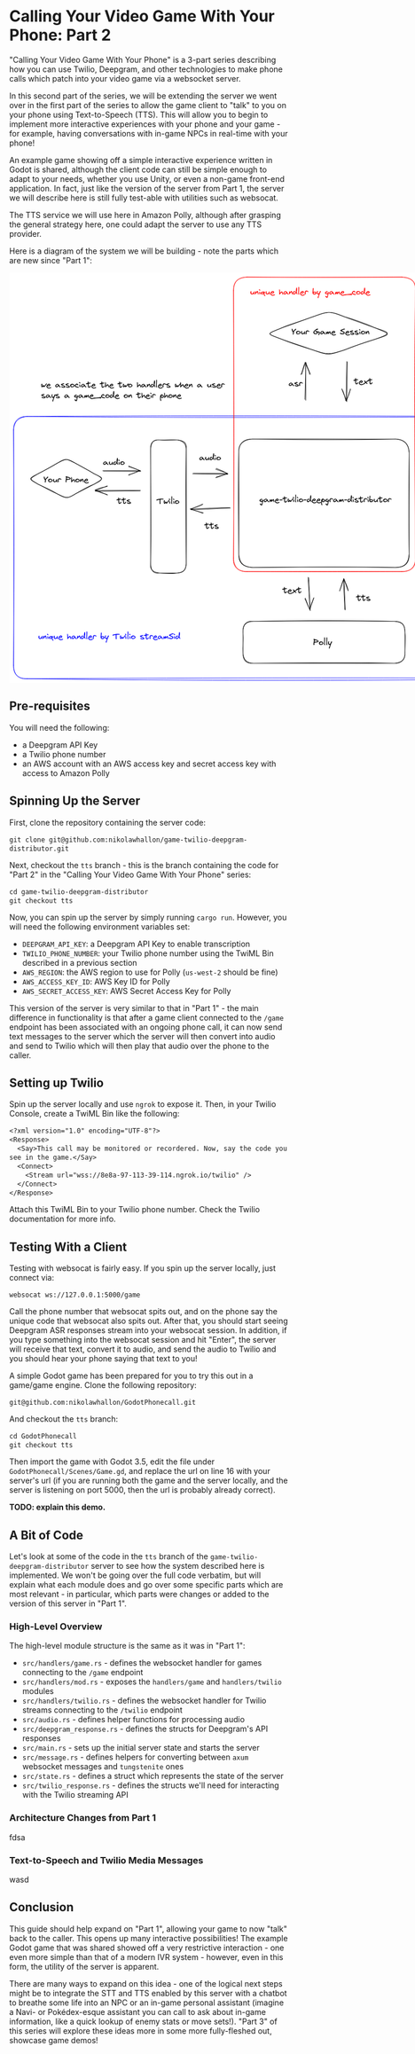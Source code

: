 # Calling Your Video Game With Your Phone: Part 2

"Calling Your Video Game With Your Phone" is a 3-part series describing how you can use Twilio, Deepgram, and other technologies to make phone calls which patch into your video game via a websocket server.

In this second part of the series, we will be extending the server we went over in the first part of the series to allow the game client
to "talk" to you on your phone using Text-to-Speech (TTS). This will allow you to begin to implement more interactive experiences with your
phone and your game - for example, having conversations with in-game NPCs in real-time with your phone!

An example game showing off a simple interactive experience written in Godot is shared,
although the client code can still be simple enough to adapt to your needs,
whether you use Unity, or even a non-game front-end application. In fact, just like the version of the server from Part 1, the server we will describe here
is still fully test-able with utilities such as websocat.

The TTS service we will use here in Amazon Polly, although after grasping the general strategy here, one could adapt the server to use any TTS provider.

Here is a diagram of the system we will be building - note the parts which are new since "Part 1":

<img src="./README_assets/part-2-diagram.png" alt="A diagram of the whole system." style="max-width: 1339px;display: block;margin-left: auto;margin-right: auto;">

## Pre-requisites

You will need the following:
* a Deepgram API Key
* a Twilio phone number
* an AWS account with an AWS access key and secret access key with access to Amazon Polly

## Spinning Up the Server

First, clone the repository containing the server code:

```
git clone git@github.com:nikolawhallon/game-twilio-deepgram-distributor.git
```

Next, checkout the `tts` branch - this is the branch containing the code for "Part 2" in the "Calling Your Video Game With Your Phone" series:

```
cd game-twilio-deepgram-distributor
git checkout tts
```

Now, you can spin up the server by simply running `cargo run`. However, you will need the following environment variables set:

* `DEEPGRAM_API_KEY`: a Deepgram API Key to enable transcription
* `TWILIO_PHONE_NUMBER`: your Twilio phone number using the TwiML Bin described in a previous section
* `AWS_REGION`: the AWS region to use for Polly (`us-west-2` should be fine)
* `AWS_ACCESS_KEY_ID`: AWS Key ID for Polly
* `AWS_SECRET_ACCESS_KEY`: AWS Secret Access Key for Polly

This version of the server is very similar to that in "Part 1" - the main difference in functionality is that after a game client
connected to the `/game` endpoint has been associated with an ongoing phone call,
it can now send text messages to the server which the server will then convert into audio
and send to Twilio which will then play that audio over the phone to the caller.

## Setting up Twilio

Spin up the server locally and use `ngrok` to expose it. Then, in your Twilio Console, create a TwiML Bin like the following:

```
<?xml version="1.0" encoding="UTF-8"?>
<Response>
  <Say>This call may be monitored or recordered. Now, say the code you see in the game.</Say>
  <Connect>
    <Stream url="wss://8e8a-97-113-39-114.ngrok.io/twilio" />
  </Connect>
</Response>
```

Attach this TwiML Bin to your Twilio phone number. Check the Twilio documentation for more info.

## Testing With a Client

Testing with websocat is fairly easy. If you spin up the server locally, just connect via:

```
websocat ws://127.0.0.1:5000/game
```

Call the phone number that websocat spits out, and on the phone say the unique code that websocat also spits out.
After that, you should start seeing Deepgram ASR responses stream into your websocat session. In addition, if you
type something into the websocat session and hit "Enter", the server will receive that text, convert it to audio,
and send the audio to Twilio and you should hear your phone saying that text to you!

A simple Godot game has been prepared for you to try this out in a game/game engine. Clone the following repository:

```
git@github.com:nikolawhallon/GodotPhonecall.git
```

And checkout the `tts` branch:

```
cd GodotPhonecall
git checkout tts
```

Then import the game with Godot 3.5, edit the file under `GodotPhonecall/Scenes/Game.gd`, and replace the url on line 16 with your server's url
(if you are running both the game and the server locally, and the server is listening on port 5000, then the url is probably already correct).

**TODO: explain this demo.**

## A Bit of Code

Let's look at some of the code in the `tts` branch of the `game-twilio-deepgram-distributor` server to see how the system described here
is implemented. We won't be going over the full code verbatim, but will explain what each module does and go over some specific parts
which are most relevant - in particular, which parts were changes or added to the version of this server in "Part 1".

### High-Level Overview

The high-level module structure is the same as it was in "Part 1":

* `src/handlers/game.rs` - defines the websocket handler for games connecting to the `/game` endpoint
* `src/handlers/mod.rs` - exposes the `handlers/game` and `handlers/twilio` modules
* `src/handlers/twilio.rs` - defines the websocket handler for Twilio streams connecting to the `/twilio` endpoint
* `src/audio.rs` - defines helper functions for processing audio
* `src/deepgram_response.rs` - defines the structs for Deepgram's API responses
* `src/main.rs` - sets up the initial server state and starts the server
* `src/message.rs` - defines helpers for converting between `axum` websocket messages and `tungstenite` ones
* `src/state.rs` - defines a struct which represents the state of the server
* `src/twilio_response.rs` - defines the structs we'll need for interacting with the Twilio streaming API

### Architecture Changes from Part 1

fdsa

### Text-to-Speech and Twilio Media Messages

wasd

## Conclusion

This guide should help expand on "Part 1", allowing your game to now "talk" back to the caller. This opens
up many interactive possibilities! The example Godot game that was shared showed off a very restrictive
interaction - one even more simple than that of a modern IVR system - however, even in this form, the utility
of the server is apparent.

There are many ways to expand on this idea - one of the logical next steps might
be to integrate the STT and TTS enabled by this server with a chatbot to breathe some life into an NPC or
an in-game personal assistant (imagine a Navi- or Pokédex-esque assistant you can call to ask about in-game
information, like a quick lookup of enemy stats or move sets!). "Part 3" of this series will explore these ideas
more in some more fully-fleshed out, showcase game demos!
